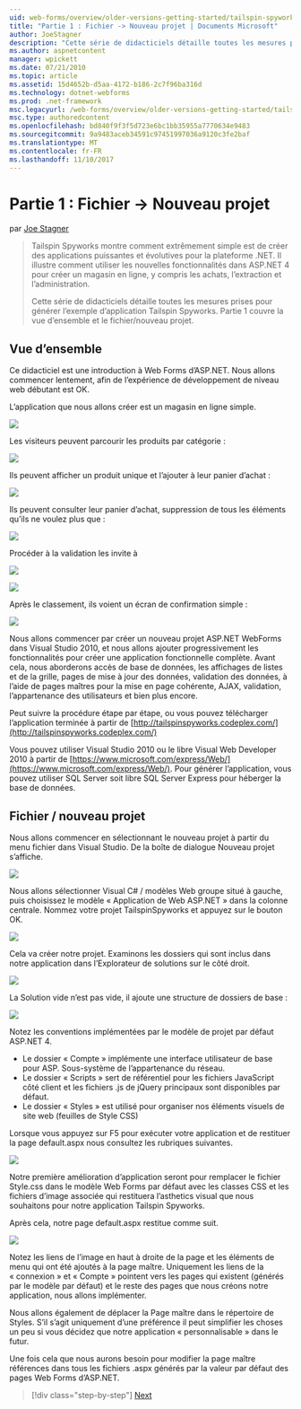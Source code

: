```yaml
---
uid: web-forms/overview/older-versions-getting-started/tailspin-spyworks/tailspin-spyworks-part-1
title: "Partie 1 : Fichier -> Nouveau projet | Documents Microsoft"
author: JoeStagner
description: "Cette série de didacticiels détaille toutes les mesures prises pour générer l’exemple d’application Tailspin Spyworks. Partie 1 couvre la vue d’ensemble et le fichier/nouveau projet."
ms.author: aspnetcontent
manager: wpickett
ms.date: 07/21/2010
ms.topic: article
ms.assetid: 15d4652b-d5aa-4172-b186-2c7f96ba316d
ms.technology: dotnet-webforms
ms.prod: .net-framework
msc.legacyurl: /web-forms/overview/older-versions-getting-started/tailspin-spyworks/tailspin-spyworks-part-1
msc.type: authoredcontent
ms.openlocfilehash: bd840f9f3f5d723e6bc1bb35955a7770634e9483
ms.sourcegitcommit: 9a9483aceb34591c97451997036a9120c3fe2baf
ms.translationtype: MT
ms.contentlocale: fr-FR
ms.lasthandoff: 11/10/2017
---
```

<a name="part-1-file--new-project"></a>Partie 1 : Fichier -> Nouveau projet
====================
par [Joe Stagner](https://github.com/JoeStagner)

> Tailspin Spyworks montre comment extrêmement simple est de créer des applications puissantes et évolutives pour la plateforme .NET. Il illustre comment utiliser les nouvelles fonctionnalités dans ASP.NET 4 pour créer un magasin en ligne, y compris les achats, l’extraction et l’administration.
> 
> Cette série de didacticiels détaille toutes les mesures prises pour générer l’exemple d’application Tailspin Spyworks. Partie 1 couvre la vue d’ensemble et le fichier/nouveau projet.


## <a id="_Toc260221666"></a>Vue d’ensemble

Ce didacticiel est une introduction à Web Forms d’ASP.NET. Nous allons commencer lentement, afin de l’expérience de développement de niveau web débutant est OK.

L’application que nous allons créer est un magasin en ligne simple.

![](tailspin-spyworks-part-1/_static/image1.jpg)


Les visiteurs peuvent parcourir les produits par catégorie :

![](tailspin-spyworks-part-1/_static/image2.jpg)

Ils peuvent afficher un produit unique et l’ajouter à leur panier d’achat :

![](tailspin-spyworks-part-1/_static/image3.jpg)

Ils peuvent consulter leur panier d’achat, suppression de tous les éléments qu’ils ne voulez plus que :

![](tailspin-spyworks-part-1/_static/image4.jpg)

Procéder à la validation les invite à

![](tailspin-spyworks-part-1/_static/image5.jpg)

![](tailspin-spyworks-part-1/_static/image6.jpg)

Après le classement, ils voient un écran de confirmation simple :

![](tailspin-spyworks-part-1/_static/image7.jpg)


Nous allons commencer par créer un nouveau projet ASP.NET WebForms dans Visual Studio 2010, et nous allons ajouter progressivement les fonctionnalités pour créer une application fonctionnelle complète. Avant cela, nous aborderons accès de base de données, les affichages de listes et de la grille, pages de mise à jour des données, validation des données, à l’aide de pages maîtres pour la mise en page cohérente, AJAX, validation, l’appartenance des utilisateurs et bien plus encore.

Peut suivre la procédure étape par étape, ou vous pouvez télécharger l’application terminée à partir de [http://tailspinspyworks.codeplex.com/](http://tailspinspyworks.codeplex.com/)

Vous pouvez utiliser Visual Studio 2010 ou le libre Visual Web Developer 2010 à partir de [https://www.microsoft.com/express/Web/](https://www.microsoft.com/express/Web/). Pour générer l’application, vous pouvez utiliser SQL Server soit libre SQL Server Express pour héberger la base de données.

## <a id="_Toc260221667"></a>Fichier / nouveau projet

Nous allons commencer en sélectionnant le nouveau projet à partir du menu fichier dans Visual Studio. De la boîte de dialogue Nouveau projet s’affiche.

![](tailspin-spyworks-part-1/_static/image8.jpg)

Nous allons sélectionner Visual C# / modèles Web groupe situé à gauche, puis choisissez le modèle « Application de Web ASP.NET » dans la colonne centrale. Nommez votre projet TailspinSpyworks et appuyez sur le bouton OK.

![](tailspin-spyworks-part-1/_static/image9.jpg)

Cela va créer notre projet. Examinons les dossiers qui sont inclus dans notre application dans l’Explorateur de solutions sur le côté droit.

![](tailspin-spyworks-part-1/_static/image10.jpg)

La Solution vide n’est pas vide, il ajoute une structure de dossiers de base :

![](tailspin-spyworks-part-1/_static/image1.png)

Notez les conventions implémentées par le modèle de projet par défaut ASP.NET 4.

- Le dossier « Compte » implémente une interface utilisateur de base pour ASP. Sous-système de l’appartenance du réseau.
- Le dossier « Scripts » sert de référentiel pour les fichiers JavaScript côté client et les fichiers .js de jQuery principaux sont disponibles par défaut.
- Le dossier « Styles » est utilisé pour organiser nos éléments visuels de site web (feuilles de Style CSS)

Lorsque vous appuyez sur F5 pour exécuter votre application et de restituer la page default.aspx nous consultez les rubriques suivantes.

![](tailspin-spyworks-part-1/_static/image11.jpg)

Notre première amélioration d’application seront pour remplacer le fichier Style.css dans le modèle Web Forms par défaut avec les classes CSS et les fichiers d’image associée qui restituera l’asthetics visual que nous souhaitons pour notre application Tailspin Spyworks.

Après cela, notre page default.aspx restitue comme suit.

![](tailspin-spyworks-part-1/_static/image12.jpg)

Notez les liens de l’image en haut à droite de la page et les éléments de menu qui ont été ajoutés à la page maître. Uniquement les liens de la « connexion » et « Compte » pointent vers les pages qui existent (générés par le modèle par défaut) et le reste des pages que nous créons notre application, nous allons implémenter.

Nous allons également de déplacer la Page maître dans le répertoire de Styles. S’il s’agit uniquement d’une préférence il peut simplifier les choses un peu si vous décidez que notre application « personnalisable » dans le futur.

Une fois cela que nous aurons besoin pour modifier la page maître références dans tous les fichiers .aspx générés par la valeur par défaut des pages Web Forms d’ASP.NET.

>[!div class="step-by-step"]
[Next](tailspin-spyworks-part-2.md)
